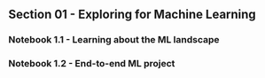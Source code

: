 ## Section 01 - Exploring for Machine Learning

### Notebook 1.1 - Learning about the ML landscape
### Notebook 1.2 - End-to-end ML project